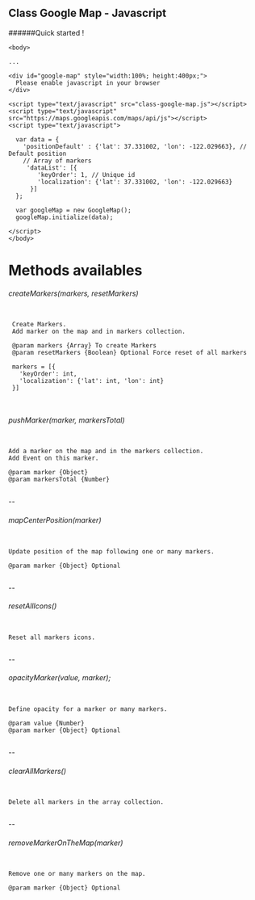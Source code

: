 ## Class Google Map - Javascript

######Quick started !

```
<body>

...

<div id="google-map" style="width:100%; height:400px;">
  Please enable javascript in your browser
</div>

<script type="text/javascript" src="class-google-map.js"></script>
<script type="text/javascript" src="https://maps.googleapis.com/maps/api/js"></script>
<script type="text/javascript">

  var data = {
    'positionDefault' : {'lat': 37.331002, 'lon': -122.029663}, // Default position
    // Array of markers
     'dataList': [{
        'keyOrder': 1, // Unique id
        'localization': {'lat': 37.331002, 'lon': -122.029663}
      }]
  };

  var googleMap = new GoogleMap();
  googleMap.initialize(data);
  
</script>
</body>
```


# Methods availables
    
###### createMarkers(markers, resetMarkers)
```
  
 Create Markers.
 Add marker on the map and in markers collection.

 @param markers {Array} To create Markers
 @param resetMarkers {Boolean} Optional Force reset of all markers

 markers = [{
   'keyOrder': int,
   'localization': {'lat': int, 'lon': int}
 }]

   
```     
  
###### pushMarker(marker, markersTotal) 
``` 
 
Add a marker on the map and in the markers collection.
Add Event on this marker.

@param marker {Object}
@param markersTotal {Number}
  
```     
--
######  mapCenterPosition(marker)
```
   
Update position of the map following one or many markers.

@param marker {Object} Optional
    
```    
--
###### resetAllIcons()
```
   
Reset all markers icons.
    
```    
--
###### opacityMarker(value, marker);
```
   
Define opacity for a marker or many markers.

@param value {Number}
@param marker {Object} Optional
    
```   
--
###### clearAllMarkers()
```
   
Delete all markers in the array collection.
    
```
--
###### removeMarkerOnTheMap(marker)
```
  
Remove one or many markers on the map.

@param marker {Object} Optional
   
```     
